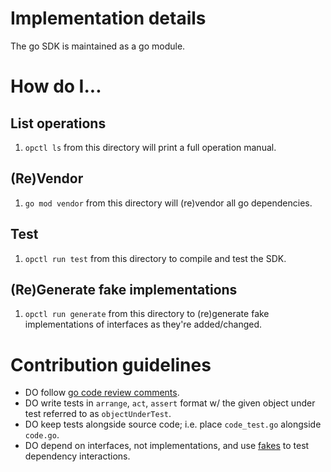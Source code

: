 # Implementation details
The go SDK is maintained as a go module.

# How do I...

## List operations
1. `opctl ls` from this directory will print a full operation manual.

## (Re)Vendor
1. `go mod vendor` from this directory will (re)vendor all go dependencies.

## Test
1. `opctl run test` from this directory to compile and test the SDK.

## (Re)Generate fake implementations
1. `opctl run generate` from this directory to (re)generate fake implementations of interfaces as they're added/changed.


# Contribution guidelines
- DO follow [go code review comments](https://github.com/golang/go/wiki/CodeReviewComments).
- DO write tests in `arrange`, `act`, `assert` format w/ the given object under test referred to as `objectUnderTest`.
- DO keep tests alongside source code; i.e. place `code_test.go` alongside `code.go`.
- DO depend on interfaces, not implementations, and use [fakes](https://github.com/maxbrunsfeld/counterfeiter) to test dependency interactions.

